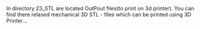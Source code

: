 In directory 23_STL are located OutPout files(to print on 3d printer). You can find there relased mechanical 3D STL - files which can be printed using 3D Printer...
